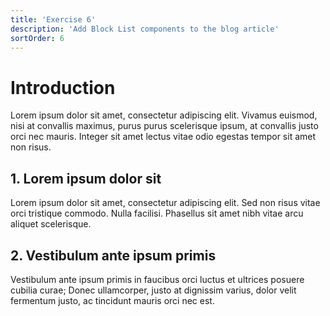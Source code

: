 ```yaml
---
title: 'Exercise 6'
description: 'Add Block List components to the blog article'
sortOrder: 6
---
```


# Introduction

Lorem ipsum dolor sit amet, consectetur adipiscing elit. Vivamus euismod, nisi at convallis maximus, purus purus scelerisque ipsum, at convallis justo orci nec mauris. Integer sit amet lectus vitae odio egestas tempor sit amet non risus.

## 1. Lorem ipsum dolor sit

Lorem ipsum dolor sit amet, consectetur adipiscing elit. Sed non risus vitae orci tristique commodo. Nulla facilisi. Phasellus sit amet nibh vitae arcu aliquet scelerisque.

## 2. Vestibulum ante ipsum primis

Vestibulum ante ipsum primis in faucibus orci luctus et ultrices posuere cubilia curae; Donec ullamcorper, justo at dignissim varius, dolor velit fermentum justo, ac tincidunt mauris orci nec est.
